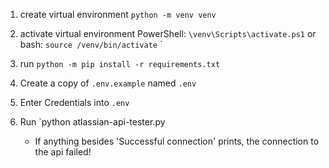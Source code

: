 1. create virtual environment 
```python -m venv venv```
2. activate virtual environment 
PowerShell:
```\venv\Scripts\activate.ps1``` 
or 
bash:
```source /venv/bin/activate```
`
3. run
```python -m pip install -r requirements.txt```
4. Create a copy of `.env.example` named `.env`
5. Enter Credentials into `.env`
6. Run `python atlassian-api-tester.py

    - If anything besides 'Successful connection' prints, the connection to the api failed!